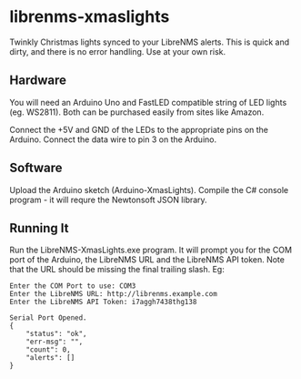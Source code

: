 # librenms-xmaslights

Twinkly Christmas lights synced to your LibreNMS alerts. This is quick and dirty, and there is no error handling. Use at your own risk.

## Hardware

You will need an Arduino Uno and FastLED compatible string of LED lights (eg. WS2811). Both can be purchased easily from sites like Amazon.

Connect the +5V and GND of the LEDs to the appropriate pins on the Arduino. Connect the data wire to pin 3 on the Arduino.

## Software

Upload the Arduino sketch (Arduino-XmasLights). Compile the C# console program - it will requre the Newtonsoft JSON library. 

## Running It

Run the LibreNMS-XmasLights.exe program. It will prompt you for the COM port of the Arduino, the LibreNMS URL and the LibreNMS API token. Note that the URL should be missing the final trailing slash. Eg:

```
Enter the COM Port to use: COM3
Enter the LibreNMS URL: http://librenms.example.com
Enter the LibreNMS API Token: i7aggh7438thg138

Serial Port Opened.
{
    "status": "ok",
    "err-msg": "",
    "count": 0,
    "alerts": []
}
```

